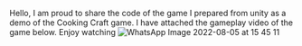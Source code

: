 Hello, I am proud to share the code of the game I prepared from unity as a demo of the Cooking Craft game. I have attached the gameplay video of the game below. Enjoy watching
![WhatsApp Image 2022-08-05 at 15 45 11](https://user-images.githubusercontent.com/59576219/187664430-14afaf1c-81da-4e4a-89d9-80041928c43b.jpeg)
